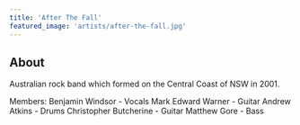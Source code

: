```yaml
---
title: 'After The Fall'
featured_image: 'artists/after-the-fall.jpg'
---
```


## About

Australian rock band which formed on the Central Coast of NSW in 2001.

Members:
Benjamin Windsor - Vocals
Mark Edward Warner - Guitar
Andrew Atkins - Drums
Christopher Butcherine - Guitar
Matthew Gore - Bass

